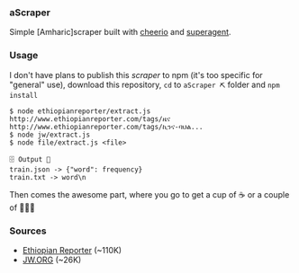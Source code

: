 ### aScraper
Simple [Amharic]scraper built with [cheerio](https://github.com/cheeriojs/cheerio) and [superagent](https://github.com/visionmedia/superagent).

### Usage
I don't have plans to publish this *scraper* to npm (it's too specific for "general" use), download this repository, `cd` to `aScraper ⛏` folder and `npm install`

```shell
$ node ethiopianreporter/extract.js http://www.ethiopianreporter.com/tags/ዜና http://www.ethiopianreporter.com/tags/ኪንና-ባህል...
$ node jw/extract.js
$ node file/extract.js <file>
```

```
🗄 Output 🎉
train.json -> {"word": frequency}
train.txt -> word\n
```

Then comes the awesome part, where you go to get a cup of ☕️ or a couple of 🍺🍺🍺

### Sources
- [Ethiopian Reporter](http://www.ethiopianreporter.com) (~110K)
- [JW.ORG](https://www.jw.org/am) (~26K)
